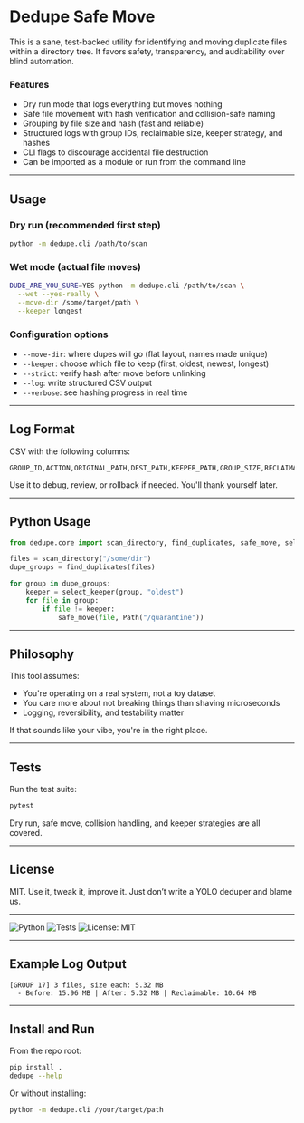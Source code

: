 # Dedupe Safe Move

This is a sane, test-backed utility for identifying and moving duplicate files within a directory tree. It favors safety, transparency, and auditability over blind automation.

### Features

- Dry run mode that logs everything but moves nothing
- Safe file movement with hash verification and collision-safe naming
- Grouping by file size and hash (fast and reliable)
- Structured logs with group IDs, reclaimable size, keeper strategy, and hashes
- CLI flags to discourage accidental file destruction
- Can be imported as a module or run from the command line

---

## Usage

### Dry run (recommended first step)

```bash
python -m dedupe.cli /path/to/scan
```

### Wet mode (actual file moves)

```bash
DUDE_ARE_YOU_SURE=YES python -m dedupe.cli /path/to/scan \
  --wet --yes-really \
  --move-dir /some/target/path \
  --keeper longest
```

### Configuration options

- `--move-dir`: where dupes will go (flat layout, names made unique)
- `--keeper`: choose which file to keep (first, oldest, newest, longest)
- `--strict`: verify hash after move before unlinking
- `--log`: write structured CSV output
- `--verbose`: see hashing progress in real time

---

## Log Format

CSV with the following columns:

```
GROUP_ID,ACTION,ORIGINAL_PATH,DEST_PATH,KEEPER_PATH,GROUP_SIZE,RECLAIMABLE,HASH,ERROR
```

Use it to debug, review, or rollback if needed. You'll thank yourself later.

---

## Python Usage

```python
from dedupe.core import scan_directory, find_duplicates, safe_move, select_keeper

files = scan_directory("/some/dir")
dupe_groups = find_duplicates(files)

for group in dupe_groups:
    keeper = select_keeper(group, "oldest")
    for file in group:
        if file != keeper:
            safe_move(file, Path("/quarantine"))
```

---

## Philosophy

This tool assumes:

- You're operating on a real system, not a toy dataset
- You care more about not breaking things than shaving microseconds
- Logging, reversibility, and testability matter

If that sounds like your vibe, you're in the right place.

---

## Tests

Run the test suite:

```bash
pytest
```

Dry run, safe move, collision handling, and keeper strategies are all covered.

---

## License

MIT. Use it, tweak it, improve it. Just don’t write a YOLO deduper and blame us.

---


![Python](https://img.shields.io/badge/python-3.8%2B-blue)
![Tests](https://img.shields.io/badge/tests-passing-brightgreen)
![License: MIT](https://img.shields.io/badge/license-MIT-blue)

---

## Example Log Output

```
[GROUP 17] 3 files, size each: 5.32 MB
  - Before: 15.96 MB | After: 5.32 MB | Reclaimable: 10.64 MB
```

---

## Install and Run

From the repo root:

```bash
pip install .
dedupe --help
```

Or without installing:

```bash
python -m dedupe.cli /your/target/path
```
